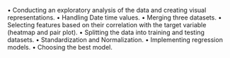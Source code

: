 •	Conducting an exploratory analysis of the data and creating visual representations.
•	Handling Date time values.
•	Merging three datasets.
•	Selecting features based on their correlation with the target variable (heatmap and pair plot).
•	Splitting the data into training and testing datasets.
•	Standardization and Normalization.
•	Implementing regression models.
•	Choosing the best  model.
